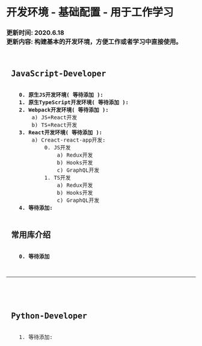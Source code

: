 <h1>
    开发环境 - 基础配置 - 用于工作学习
</h1>
<h3>
    更新时间: 2020.6.18<br/>
    更新内容: 构建基本的开发环境，方便工作或者学习中直接使用。
</h3>
<pre>
    <h2> JavaScript-Developer </h2>
    <b>0. 原生JS开发环境( 等待添加 ):</b>
    <b>1. 原生TypeScript开发环境( 等待添加 ):</b>
    <b>2. Webpack开发环境( 等待添加 ):</b>
        a) JS+React开发
        b) TS+React开发
    <b>3. React开发环境( 等待添加 ):</b>
        a) Creact-react-app开发:
            0. JS开发
                a) Redux开发
                b) Hooks开发
                c) GraphQL开发 
            1. TS开发
                a) Redux开发
                b) Hooks开发
                c) GraphQL开发 
    <b>4. 等待添加:</b>
    <h2> 常用库介绍 </h2>
    <b>0. 等待添加</b>
</pre>

<br/>
<hr/>
<br/>

<pre>
    <h2> Python-Developer </h2>
    1. 等待添加:
</pre>